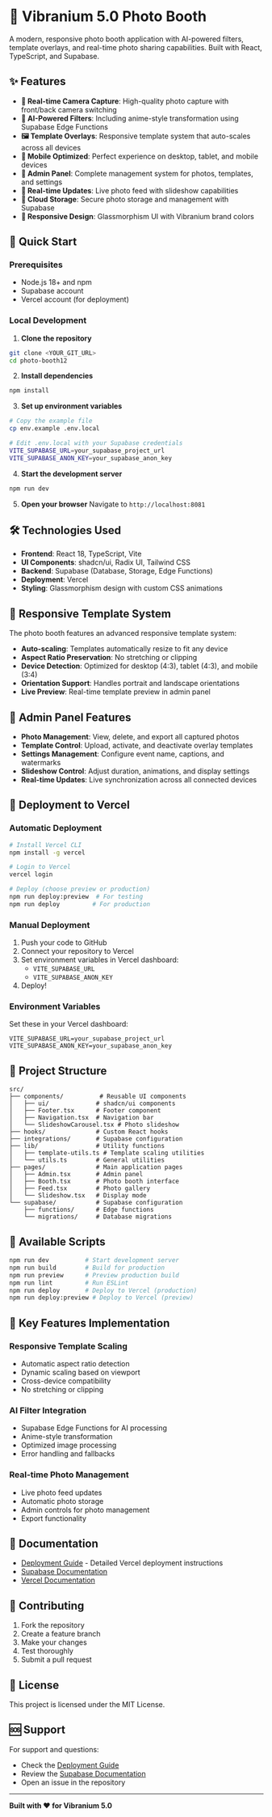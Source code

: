 # 💎 Vibranium 5.0 Photo Booth

A modern, responsive photo booth application with AI-powered filters, template overlays, and real-time photo sharing capabilities. Built with React, TypeScript, and Supabase.

## ✨ Features

- **📸 Real-time Camera Capture**: High-quality photo capture with front/back camera switching
- **🎨 AI-Powered Filters**: Including anime-style transformation using Supabase Edge Functions
- **🖼️ Template Overlays**: Responsive template system that auto-scales across all devices
- **📱 Mobile Optimized**: Perfect experience on desktop, tablet, and mobile devices
- **👑 Admin Panel**: Complete management system for photos, templates, and settings
- **🔄 Real-time Updates**: Live photo feed with slideshow capabilities
- **💾 Cloud Storage**: Secure photo storage and management with Supabase
- **🎯 Responsive Design**: Glassmorphism UI with Vibranium brand colors

## 🚀 Quick Start

### Prerequisites
- Node.js 18+ and npm
- Supabase account
- Vercel account (for deployment)

### Local Development

1. **Clone the repository**
```bash
git clone <YOUR_GIT_URL>
cd photo-booth12
```

2. **Install dependencies**
```bash
npm install
```

3. **Set up environment variables**
```bash
# Copy the example file
cp env.example .env.local

# Edit .env.local with your Supabase credentials
VITE_SUPABASE_URL=your_supabase_project_url
VITE_SUPABASE_ANON_KEY=your_supabase_anon_key
```

4. **Start the development server**
```bash
npm run dev
```

5. **Open your browser**
Navigate to `http://localhost:8081`

## 🛠️ Technologies Used

- **Frontend**: React 18, TypeScript, Vite
- **UI Components**: shadcn/ui, Radix UI, Tailwind CSS
- **Backend**: Supabase (Database, Storage, Edge Functions)
- **Deployment**: Vercel
- **Styling**: Glassmorphism design with custom CSS animations

## 📱 Responsive Template System

The photo booth features an advanced responsive template system:

- **Auto-scaling**: Templates automatically resize to fit any device
- **Aspect Ratio Preservation**: No stretching or clipping
- **Device Detection**: Optimized for desktop (4:3), tablet (4:3), and mobile (3:4)
- **Orientation Support**: Handles portrait and landscape orientations
- **Live Preview**: Real-time template preview in admin panel

## 🎨 Admin Panel Features

- **Photo Management**: View, delete, and export all captured photos
- **Template Control**: Upload, activate, and deactivate overlay templates
- **Settings Management**: Configure event name, captions, and watermarks
- **Slideshow Control**: Adjust duration, animations, and display settings
- **Real-time Updates**: Live synchronization across all connected devices

## 🚀 Deployment to Vercel

### Automatic Deployment
```bash
# Install Vercel CLI
npm install -g vercel

# Login to Vercel
vercel login

# Deploy (choose preview or production)
npm run deploy:preview  # For testing
npm run deploy         # For production
```

### Manual Deployment
1. Push your code to GitHub
2. Connect your repository to Vercel
3. Set environment variables in Vercel dashboard:
   - `VITE_SUPABASE_URL`
   - `VITE_SUPABASE_ANON_KEY`
4. Deploy!

### Environment Variables
Set these in your Vercel dashboard:
```
VITE_SUPABASE_URL=your_supabase_project_url
VITE_SUPABASE_ANON_KEY=your_supabase_anon_key
```

## 📁 Project Structure

```
src/
├── components/          # Reusable UI components
│   ├── ui/             # shadcn/ui components
│   ├── Footer.tsx      # Footer component
│   ├── Navigation.tsx  # Navigation bar
│   └── SlideshowCarousel.tsx # Photo slideshow
├── hooks/              # Custom React hooks
├── integrations/       # Supabase configuration
├── lib/                # Utility functions
│   ├── template-utils.ts # Template scaling utilities
│   └── utils.ts        # General utilities
├── pages/              # Main application pages
│   ├── Admin.tsx       # Admin panel
│   ├── Booth.tsx       # Photo booth interface
│   ├── Feed.tsx        # Photo gallery
│   └── Slideshow.tsx   # Display mode
└── supabase/           # Supabase configuration
    ├── functions/      # Edge functions
    └── migrations/     # Database migrations
```

## 🔧 Available Scripts

```bash
npm run dev          # Start development server
npm run build        # Build for production
npm run preview      # Preview production build
npm run lint         # Run ESLint
npm run deploy       # Deploy to Vercel (production)
npm run deploy:preview # Deploy to Vercel (preview)
```

## 🎯 Key Features Implementation

### Responsive Template Scaling
- Automatic aspect ratio detection
- Dynamic scaling based on viewport
- Cross-device compatibility
- No stretching or clipping

### AI Filter Integration
- Supabase Edge Functions for AI processing
- Anime-style transformation
- Optimized image processing
- Error handling and fallbacks

### Real-time Photo Management
- Live photo feed updates
- Automatic photo storage
- Admin controls for photo management
- Export functionality

## 📖 Documentation

- [Deployment Guide](DEPLOYMENT.md) - Detailed Vercel deployment instructions
- [Supabase Documentation](https://supabase.com/docs)
- [Vercel Documentation](https://vercel.com/docs)

## 🤝 Contributing

1. Fork the repository
2. Create a feature branch
3. Make your changes
4. Test thoroughly
5. Submit a pull request

## 📄 License

This project is licensed under the MIT License.

## 🆘 Support

For support and questions:
- Check the [Deployment Guide](DEPLOYMENT.md)
- Review the [Supabase Documentation](https://supabase.com/docs)
- Open an issue in the repository

---

**Built with ❤️ for Vibranium 5.0**
